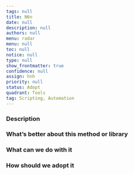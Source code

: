 ```yaml
---
tags: null
title: N6n
date: null
description: null
authors: null
menu: radar
menu: null
toc: null
notice: null
type: null
show_frontmatter: true
confidence: null
assign: hnh
priority: null
status: Adopt
quadrant: Tools
tag: Scripting, Automation
---
```


<!-- table_of_contents a7d84bf9-34c0-4678-912b-4bfdb724d93f -->

### Description


### What’s better about this method or library


### What can we do with it


### How should we adopt it


<!-- child_database 5a92d1d7-448d-4959-85f2-3c8986937165 -->

